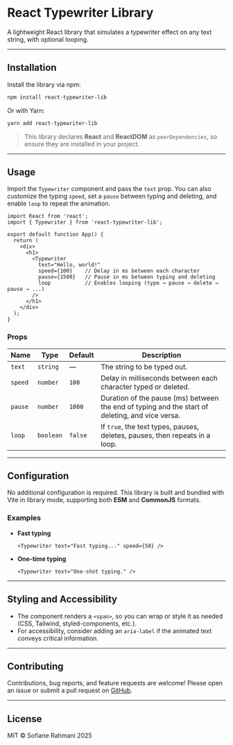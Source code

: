 # React Typewriter Library

A lightweight React library that simulates a typewriter effect on any text string, with optional looping.

---

## Installation

Install the library via npm:

```bash
npm install react-typewriter-lib
```

Or with Yarn:

```bash
yarn add react-typewriter-lib
```

> This library declares **React** and **ReactDOM** as `peerDependencies`, so ensure they are installed in your project.

---

## Usage

Import the `Typewriter` component and pass the `text` prop. You can also customize the typing `speed`, set a `pause` between typing and deleting, and enable `loop` to repeat the animation.

```tsx
import React from 'react';
import { Typewriter } from 'react-typewriter-lib';

export default function App() {
  return (
    <div>
      <h1>
        <Typewriter
          text="Hello, world!"
          speed={100}    // Delay in ms between each character
          pause={1500}   // Pause in ms between typing and deleting
          loop           // Enables looping (type → pause → delete → pause → ...)
        />
      </h1>
    </div>
  );
}
```

### Props

| Name    | Type      | Default | Description                                                                           |
| ------- | --------- | ------- | ------------------------------------------------------------------------------------- |
| `text`  | `string`  | —       | The string to be typed out.                                                          |
| `speed` | `number`  | `100`   | Delay in milliseconds between each character typed or deleted.                        |
| `pause` | `number`  | `1000`  | Duration of the pause (ms) between the end of typing and the start of deleting, and vice versa. |
| `loop`  | `boolean` | `false` | If `true`, the text types, pauses, deletes, pauses, then repeats in a loop.          |

---

## Configuration

No additional configuration is required. This library is built and bundled with Vite in library mode, supporting both **ESM** and **CommonJS** formats.

### Examples

- **Fast typing**
  ```tsx
  <Typewriter text="Fast typing..." speed={50} />
  ```
- **One-time typing**
  ```tsx
  <Typewriter text="One-shot typing." />
  ```

---

## Styling and Accessibility

- The component renders a `<span>`, so you can wrap or style it as needed (CSS, Tailwind, styled-components, etc.).  
- For accessibility, consider adding an `aria-label` if the animated text conveys critical information.

---

## Contributing

Contributions, bug reports, and feature requests are welcome! Please open an issue or submit a pull request on [GitHub](https://github.com/SofRahmani/react-typewriter-lib).

---

## License

MIT © Sofiane Rahmani 2025
